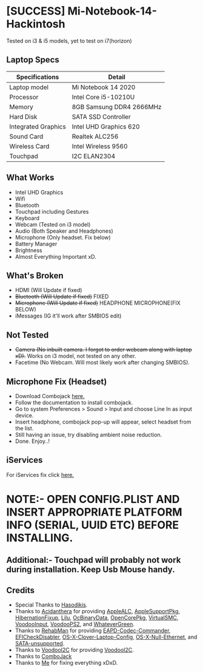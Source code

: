 # [SUCCESS] Mi-Notebook-14-Hackintosh
Tested on i3 & i5 models, yet to test on i7(horizon)



## Laptop Specs

| Specifications | Detail                                                  |
| ------------------- | ------------------------------------------- |
| Laptop model      | Mi Notebook 14 2020     |
| Processor           | Intel Core i5-10210U         |
| Memory              | 8GB Samsung DDR4 2666MHz              |
| Hard Disk           | SATA SSD Controller                |
| Integrated Graphics | Intel UHD Graphics 620                     |
| Sound Card          | Realtek ALC256                             |
| Wireless Card       | Intel Wireless 9560                        |
| Touchpad            | I2C ELAN2304                               |


## What Works
- Intel UHD Graphics
- Wifi
- Bluetooth
- Touchpad including Gestures
- Keyboard
- Webcam (Tested on i3 model)
- Audio (Both Speaker and Headphones)
- Microphone (Only headset. Fix below)
- Battery Manager
- Brightness
- Almost Everything Important xD.

## What's Broken
- HDMI (Will Update if fixed)
- ~~Bluetooth (Will Update if fixed)~~ FIXED
- ~~Microphone (Will Update if fixed)~~ HEADPHONE MICROPHONE(FIX BELOW)
- iMessages (IG it'll work after SMBIOS edit) 

## Not Tested
- ~~Camera (No inbuilt camera. I forgot to order webcam along with laptop xD).~~ Works on i3 model, not tested on any other.
- Facetime (No Webcam. Will most likely work after changing SMBIOS).

## Microphone Fix (Headset)
- Download Combojack [here.](https://github.com/hackintosh-stuff/ComboJack)
- Follow the documentation to install combojack.
- Go to system Preferences > Sound > Input and choose Line In as input device.
- Insert headphone, combojack pop-up will appear, select headset from the list.
- Still having an issue, try disabling ambient noise reduction.
- Done. Enjoy..!

## iServices
For iServices fix click [here.](https://dortania.github.io/OpenCore-Post-Install/universal/iservices.html)

# NOTE:- OPEN CONFIG.PLIST AND INSERT APPROPRIATE PLATFORM INFO (SERIAL, UUID ETC) BEFORE INSTALLING.

## Additional:- Touchpad will probably not work during installation. Keep Usb Mouse handy.

## Credits
- Special Thanks to [Hasodikis](https://github.com/Hasodikis).
- Thanks to [Acidanthera](https://github.com/acidanthera) for providing [AppleALC](https://github.com/acidanthera/AppleALC), [AppleSupportPkg](https://github.com/acidanthera/AppleSupportPkg), [HibernationFixup](https://github.com/acidanthera/HibernationFixup), [Lilu](https://github.com/acidanthera/Lilu), [OcBinaryData](https://github.com/acidanthera/OcBinaryData), [OpenCorePkg](https://github.com/acidanthera/OpenCorePkg), [VirtualSMC](https://github.com/acidanthera/VirtualSMC), [VoodooInput](https://github.com/acidanthera/VoodooInput), [VoodooPS2](https://github.com/acidanthera/VoodooPS2), and [WhateverGreen](https://github.com/acidanthera/WhateverGreen).
- Thanks to [RehabMan](https://github.com/RehabMan) for providing [EAPD-Codec-Commander](https://github.com/RehabMan/EAPD-Codec-Commander), [EFICheckDisabler](https://github.com/RehabMan/hack-tools/tree/master/kexts/EFICheckDisabler.kext), [OS-X-Clover-Laptop-Config](https://github.com/RehabMan/OS-X-Clover-Laptop-Config), [OS-X-Null-Ethernet](https://github.com/RehabMan/OS-X-Null-Ethernet), and [SATA-unsupported](https://github.com/RehabMan/hack-tools/tree/master/kexts/SATA-unsupported.kext).
- Thanks to [VoodooI2C](https://github.com/VoodooI2C) for providing [VoodooI2C](https://github.com/VoodooI2C/VoodooI2C).
- Thanks to [ComboJack](https://github.com/hackintosh-stuff/ComboJack)
- Thanks to [Me](https://github.com/itsdrnoob) for fixing everything xDxD.